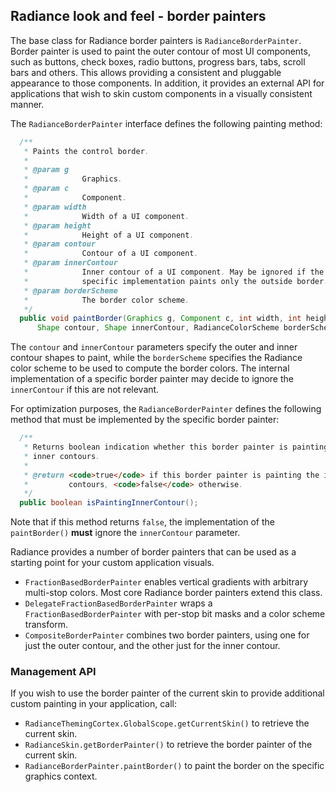 ## Radiance look and feel - border painters

The base class for Radiance border painters is `RadianceBorderPainter`. Border painter is used to paint the outer contour of most UI components, such as buttons, check boxes, radio buttons, progress bars, tabs, scroll bars and others. This allows providing a consistent and pluggable appearance to those components. In addition, it provides an external API for applications that wish to skin custom components in a visually consistent manner.

The `RadianceBorderPainter` interface defines the following painting method:

```java
  /**
   * Paints the control border.
   *
   * @param g
   *            Graphics.
   * @param c
   *            Component.
   * @param width
   *            Width of a UI component.
   * @param height
   *            Height of a UI component.
   * @param contour
   *            Contour of a UI component.
   * @param innerContour
   *            Inner contour of a UI component. May be ignored if the
   *            specific implementation paints only the outside border.
   * @param borderScheme
   *            The border color scheme.
   */
  public void paintBorder(Graphics g, Component c, int width, int height,
      Shape contour, Shape innerContour, RadianceColorScheme borderScheme);
```

The `contour` and `innerContour` parameters specify the outer and inner contour shapes to paint, while the `borderScheme` specifies the Radiance color scheme to be used to compute the border colors. The internal implementation of a specific border painter may decide to ignore the `innerContour` if this are not relevant.

For optimization purposes, the `RadianceBorderPainter` defines the following method that must be implemented by the specific border painter:

```java
  /**
   * Returns boolean indication whether this border painter is painting the
   * inner contours.
   *
   * @return <code>true</code> if this border painter is painting the inner
   *         contours, <code>false</code> otherwise.
   */
  public boolean isPaintingInnerContour();
```

Note that if this method returns `false`, the implementation of the `paintBorder()` **must** ignore the `innerContour` parameter.

Radiance provides a number of border painters that can be used as a starting point for your custom application visuals.

* `FractionBasedBorderPainter` enables vertical gradients with arbitrary multi-stop colors. Most core Radiance border painters extend this class.
* `DelegateFractionBasedBorderPainter` wraps a `FractionBasedBorderPainter` with per-stop bit masks and a color scheme transform.
* `CompositeBorderPainter` combines two border painters, using one for just the outer contour, and the other just for the inner contour.


### Management API

If you wish to use the border painter of the current skin to provide additional custom painting in your application, call:

* `RadianceThemingCortex.GlobalScope.getCurrentSkin()`	to retrieve the current skin.
* `RadianceSkin.getBorderPainter()` to retrieve the border painter of the current skin.
* `RadianceBorderPainter.paintBorder()` to paint the border on the specific graphics context.
